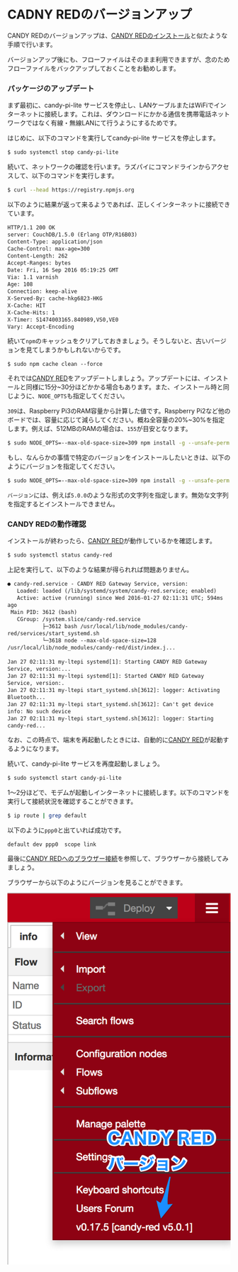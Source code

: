 <!-- toc -->

# CADNY REDのバージョンアップ

CANDY REDのバージョンアップは、[CANDY REDのインストール](/setup/candy-red.md)と似たような手順で行います。

バージョンアップ後にも、フローファイルはそのまま利用できますが、念のためフローファイルをバックアップしておくことをお勧めします。

### パッケージのアップデート

まず最初に、candy-pi-lite サービスを停止し、LANケーブルまたはWiFiでインターネットに接続します。これは、ダウンロードにかかる通信を携帯電話ネットワークではなく有線・無線LANにて行うようにするためです。

はじめに、以下のコマンドを実行してcandy-pi-lite サービスを停止します。

```bash
$ sudo systemctl stop candy-pi-lite
```

続いて、ネットワークの確認を行います。ラズパイにコマンドラインからアクセスして、以下のコマンドを実行します。

```bash
$ curl --head https://registry.npmjs.org
```

以下のように結果が返って来るようであれば、正しくインターネットに接続できています。

```
HTTP/1.1 200 OK
server: CouchDB/1.5.0 (Erlang OTP/R16B03)
Content-Type: application/json
Cache-Control: max-age=300
Content-Length: 262
Accept-Ranges: bytes
Date: Fri, 16 Sep 2016 05:19:25 GMT
Via: 1.1 varnish
Age: 108
Connection: keep-alive
X-Served-By: cache-hkg6823-HKG
X-Cache: HIT
X-Cache-Hits: 1
X-Timer: S1474003165.840989,VS0,VE0
Vary: Accept-Encoding
```

続いて`npm`のキャッシュをクリアしておきましょう。そうしないと、古いバージョンを見てしまうかもしれないからです。
```
$ sudo npm cache clean --force
```

それでは[CANDY RED](https://github.com/CANDY-LINE/candy-red)をアップデートしましょう。アップデートには、インストールと同様に15分~30分ほどかかる場合もあります。また、インストール時と同じように、`NODE_OPTS`も指定してください。

`309`は、Raspberry Pi3のRAM容量から計算した値です。Raspberry Pi2など他のボードでは、容量に応じて減らしてください。概ね全容量の20%~30%を指定します。例えば、512MBのRAMの場合は、`155`が目安となります。

```bash
$ sudo NODE_OPTS=--max-old-space-size=309 npm install -g --unsafe-perm candy-red
```

もし、なんらかの事情で特定のバージョンをインストールしたいときは、以下のようにバージョンを指定してください。

```bash
$ sudo NODE_OPTS=--max-old-space-size=309 npm install -g --unsafe-perm candy-red@バージョン
```

`バージョン`には、例えば`5.0.0`のような形式の文字列を指定します。無効な文字列を指定するとインストールできません。


### CANDY REDの動作確認

インストールが終わったら、[CANDY RED](https://github.com/CANDY-LINE/candy-red)が動作しているかを確認します。
```bash
$ sudo systemctl status candy-red
```

上記を実行して、以下のような結果が得られれば問題ありません。

    ● candy-red.service - CANDY RED Gateway Service, version:
       Loaded: loaded (/lib/systemd/system/candy-red.service; enabled)
       Active: active (running) since Wed 2016-01-27 02:11:31 UTC; 594ms ago
     Main PID: 3612 (bash)
       CGroup: /system.slice/candy-red.service
               ├─3612 bash /usr/local/lib/node_modules/candy-red/services/start_systemd.sh
               └─3618 node --max-old-space-size=128 /usr/local/lib/node_modules/candy-red/dist/index.j...

    Jan 27 02:11:31 my-ltepi systemd[1]: Starting CANDY RED Gateway Service, version:...
    Jan 27 02:11:31 my-ltepi systemd[1]: Started CANDY RED Gateway Service, version:.
    Jan 27 02:11:31 my-ltepi start_systemd.sh[3612]: logger: Activating Bluetooth...
    Jan 27 02:11:31 my-ltepi start_systemd.sh[3612]: Can't get device info: No such device
    Jan 27 02:11:31 my-ltepi start_systemd.sh[3612]: logger: Starting candy-red...

なお、この時点で、端末を再起動したときには、自動的に[CANDY RED](https://github.com/CANDY-LINE/candy-red)が起動するようになります。

続いて、candy-pi-lite サービスを再度起動しましょう。
```bash
$ sudo systemctl start candy-pi-lite
```

1〜2分ほどで、モデムが起動しインターネットに接続します。以下のコマンドを実行して接続状況を確認することができます。

```bash
$ ip route | grep default
```

以下のように`ppp0`と出ていれば成功です。
```
default dev ppp0  scope link
```

最後に[CANDY REDへのブラウザー接続](browsing-candy-red.md)を参照して、ブラウザーから接続してみましょう。

ブラウザーから以下のようにバージョンを見ることができます。

![CANDY REDバージョン](/assets/candy-red-version.png)
